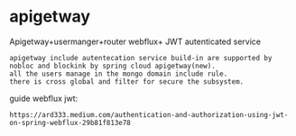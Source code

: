 # apigetway
Apigetway+usermanger+router webflux+ JWT autenticated service

    apigetway include autentecation service build-in are supported by nobloc and blockink by spring cloud apigetway(new).
    all the users manage in the mongo domain include rule.
    there is cross global and filter for secure the subsystem.

 guide webflux jwt:
 
    https://ard333.medium.com/authentication-and-authorization-using-jwt-on-spring-webflux-29b81f813e78
    

